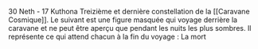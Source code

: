 30 Neth - 17 Kuthona
Treizième et dernière constellation de la [[Caravane Cosmique]].
Le suivant est une figure masquée qui voyage derrière la caravane et ne peut être aperçu que pendant les nuits les plus sombres.
Il représente ce qui attend chacun à la fin du voyage : La mort